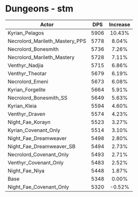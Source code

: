 # Dungeons - stm
| Actor | DPS | Increase |
|---|:---:|:---:|
|Kyrian_Pelagos|5906|10.43%|
|Necrolord_Marileth_Mastery_PPS|5778|8.04%|
|Necrolord_Bonesmith|5736|7.26%|
|Necrolord_Marileth_Mastery|5728|7.11%|
|Venthyr_Nadjia|5715|6.86%|
|Venthyr_Theotar|5679|6.19%|
|Necrolord_Emeni|5673|6.08%|
|Kyrian_Forgelite|5664|5.91%|
|Necrolord_Bonesmith_SS|5649|5.63%|
|Kyrian_Kleia|5594|4.60%|
|Venthyr_Draven|5574|4.23%|
|Night_Fae_Korayn|5523|3.27%|
|Kyrian_Covenant_Only|5514|3.10%|
|Night_Fae_Dreamweaver|5498|2.80%|
|Night_Fae_Dreamweaver_SB|5494|2.73%|
|Necrolord_Covenant_Only|5493|2.71%|
|Venthyr_Covenant_Only|5483|2.52%|
|Night_Fae_Niya|5448|1.87%|
|Base|5348|0.00%|
|Night_Fae_Covenant_Only|5320|-0.52%|
